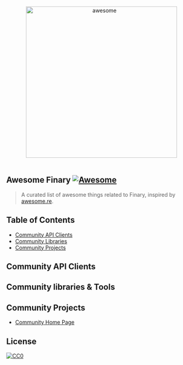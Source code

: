 <p align="center">
  <br>
  <img width="400" src="https://finary.com/img/logo-new.svg" alt="awesome">
  <br>
  <br>
</p>

## Awesome Finary [![Awesome](https://cdn.rawgit.com/sindresorhus/awesome/d7305f38d29fed78fa85652e3a63e154dd8e8829/media/badge.svg)](https://github.com/sindresorhus/awesome)

> A curated list of awesome things related to Finary, inspired by [awesome.re](http://awesome.re).

## Table of Contents

- [Community API Clients](#community-api-clients)
- [Community Libraries](#community-libraries--tools)
- [Community Projects](#community-projects)

## Community API Clients


## Community libraries & Tools


## Community Projects

- [Community Home Page](https://community.finary.com/)

## License

[![CC0](https://i.creativecommons.org/p/zero/1.0/88x31.png)](https://creativecommons.org/publicdomain/zero/1.0/)
